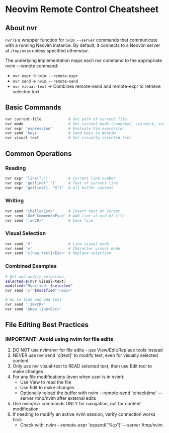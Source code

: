 # Neovim Remote Control Cheatsheet

## About nvr

`nvr` is a wrapper function for `nvim --server` commands that communicate with a running Neovim instance.
By default, it connects to a Neovim server at `/tmp/nvim` unless specified otherwise.

The underlying implementation maps each nvr command to the appropriate nvim --remote command:

- `nvr expr` → `nvim --remote-expr`
- `nvr send` → `nvim --remote-send`
- `nvr visual-text` → Combines remote-send and remote-expr to retrieve selected text

## Basic Commands

```bash
nvr current-file            # Get path of current file
nvr mode                    # Get current mode (n=normal, i=insert, v=visual)
nvr expr 'expression'       # Evaluate Vim expression
nvr send 'keys'             # Send keys to Neovim
nvr visual-text             # Get visually selected text
```

## Common Operations

### Reading

```bash
nvr expr 'line(".")'        # Current line number
nvr expr 'getline(".")'     # Text of current line
nvr expr 'getline(1, "$")'  # All buffer content
```

### Writing

```bash
nvr send 'ihello<Esc>'      # Insert text at cursor
nvr send 'Go# Comment<Esc>' # Add line at end of file
nvr send ':w<CR>'           # Save file
```

### Visual Selection

```bash
nvr send 'V'                # Line visual mode
nvr send 'v'                # Character visual mode
nvr send 'c[new text]<Esc>' # Replace selection
```

### Combined Examples

```bash
# Get and modify selection
selected=$(nvr visual-text)
modified="Modified: $selected"
nvr send 'c'"$modified"'<Esc>'

# Go to line and add text
nvr send ':10<CR>'
nvr send 'oNew line<Esc>'
```

## File Editing Best Practices

### IMPORTANT: Avoid using nvim for file edits

1. DO NOT use nvim/nvr for file edits - use View/Edit/Replace tools instead
2. NEVER use nvr send 'c[text]<Esc>' to modify text, even for visually selected content
3. Only use nvr visual-text to READ selected text, then use Edit tool to make changes
4. For any file modifications (even when user is in nvim):
   - Use View to read the file
   - Use Edit to make changes
   - Optionally reload the buffer with nvim --remote-send ':checktime<CR>' --server /tmp/nvim after external edits
5. Use nvim/nvr commands ONLY for navigation, not for content modification
6. If needing to modify an active nvim session, verify connection works first:
   - Check with: nvim --remote-expr 'expand("%:p")' --server /tmp/nvim
